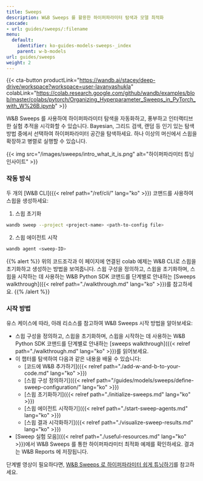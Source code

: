 ```yaml
---
title: Sweeps
description: W&B Sweeps 를 활용한 하이퍼파라미터 탐색과 모델 최적화
cascade:
- url: guides/sweeps/:filename
menu:
  default:
    identifier: ko-guides-models-sweeps-_index
    parent: w-b-models
url: guides/sweeps
weight: 2
---
```


{{< cta-button productLink="https://wandb.ai/stacey/deep-drive/workspace?workspace=user-lavanyashukla" colabLink="https://colab.research.google.com/github/wandb/examples/blob/master/colabs/pytorch/Organizing_Hyperparameter_Sweeps_in_PyTorch_with_W%26B.ipynb" >}}

W&B Sweeps 를 사용하여 하이퍼파라미터 탐색을 자동화하고, 풍부하고 인터랙티브한 실험 추적을 시각화할 수 있습니다. Bayesian, 그리드 검색, 랜덤 등 인기 있는 탐색 방법 중에서 선택하여 하이퍼파라미터 공간을 탐색하세요. 하나 이상의 머신에서 스윕을 확장하고 병렬로 실행할 수 있습니다.

{{< img src="/images/sweeps/intro_what_it_is.png" alt="하이퍼파라미터 튜닝 인사이트" >}}

### 작동 방식
두 개의 [W&B CLI]({{< relref path="/ref/cli/" lang="ko" >}}) 코맨드를 사용하여 스윕을 생성하세요:

1. 스윕 초기화

```bash
wandb sweep --project <project-name> <path-to-config file>
```

2. 스윕 에이전트 시작

```bash
wandb agent <sweep-ID>
```

{{% alert %}}
위의 코드조각과 이 페이지에 연결된 colab 예제는 W&B CLI로 스윕을 초기화하고 생성하는 방법을 보여줍니다. 스윕 구성을 정의하고, 스윕을 초기화하며, 스윕을 시작하는 데 사용하는 W&B Python SDK 코맨드를 단계별로 안내하는 [Sweeps walkthrough]({{< relref path="./walkthrough.md" lang="ko" >}})를 참고하세요.
{{% /alert %}}

### 시작 방법

유스 케이스에 따라, 아래 리소스를 참고하여 W&B Sweeps 시작 방법을 알아보세요:

* 스윕 구성을 정의하고, 스윕을 초기화하며, 스윕을 시작하는 데 사용하는 W&B Python SDK 코맨드를 단계별로 안내하는 [sweeps walkthrough]({{< relref path="./walkthrough.md" lang="ko" >}})를 읽어보세요.
* 이 챕터를 탐색하여 다음과 같은 내용을 배울 수 있습니다:
  * [코드에 W&B 추가하기]({{< relref path="./add-w-and-b-to-your-code.md" lang="ko" >}})
  * [스윕 구성 정의하기]({{< relref path="/guides/models/sweeps/define-sweep-configuration/" lang="ko" >}})
  * [스윕 초기화하기]({{< relref path="./initialize-sweeps.md" lang="ko" >}})
  * [스윕 에이전트 시작하기]({{< relref path="./start-sweep-agents.md" lang="ko" >}})
  * [스윕 결과 시각화하기]({{< relref path="./visualize-sweep-results.md" lang="ko" >}})
* [Sweep 실험 모음]({{< relref path="./useful-resources.md" lang="ko" >}})에서 W&B Sweeps 를 통한 하이퍼파라미터 최적화 예제를 확인하세요. 결과는 W&B Reports 에 저장됩니다.

단계별 영상이 필요하다면, [W&B Sweeps 로 하이퍼파라미터 쉽게 튜닝하기](https://www.youtube.com/watch?v=9zrmUIlScdY\&ab_channel=Weights%26Biases)를 참고하세요.